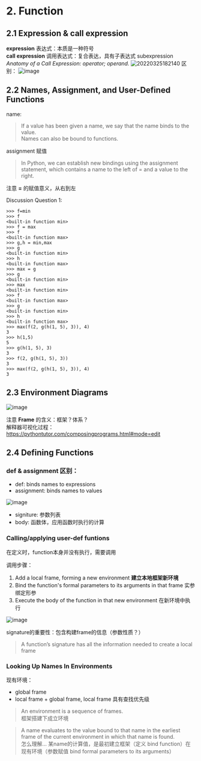 # 2. Function
## 2.1 Expression & call expression
**expression** 表达式：本质是一种符号  
**call expression** 调用表达式：复合表达，具有子表达式 subexpression  
*Anatomy of a Call Expression: operator; operand.*
![20220325182140](https://user-images.githubusercontent.com/101033647/160353368-af573082-67af-4a67-a5a7-f284fa215e3d.png)
区别：
![image](https://user-images.githubusercontent.com/101033647/160359465-898ff682-0d26-4c01-b04a-73de77a1428e.png)



## 2.2 Names, Assignment, and User-Defined Functions
name: 
> If a value has been given a name, we say that the name binds to the value.  
> Names can also be bound to functions.  

assignment 赋值
> In Python, we can establish new bindings using the assignment statement, which contains a name to the left of = and a value to the right.  

注意 **=** 的赋值意义，从右到左

Discussion Question 1:  
```
>>> f=min
>>> f
<built-in function min>
>>> f = max 
>>> f
<built-in function max>
>>> g,h = min,max
>>> g
<built-in function min>
>>> h
<built-in function max>
>>> max = g
>>> g
<built-in function min>
>>> max
<built-in function min>
>>> f
<built-in function max>
>>> g
<built-in function min>
>>> h
<built-in function max>
>>> max(f(2, g(h(1, 5), 3)), 4)  
3
>>> h(1,5)
5
>>> g(h(1, 5), 3) 
3
>>> f(2, g(h(1, 5), 3))    
3
>>> max(f(2, g(h(1, 5), 3)), 4)
3
```

## 2.3 Environment Diagrams
![image](https://user-images.githubusercontent.com/101033647/160550262-97674045-fb52-419b-84cd-04c1eaf6dabc.png)

注意 **Frame** 的含义：框架？体系？  
解释器可视化过程：https://pythontutor.com/composingprograms.html#mode=edit

## 2.4 Defining Functions  
### def & assignment 区别：
- def:  binds names to expressions  
- assignment: binds names to values  

![image](https://user-images.githubusercontent.com/101033647/160552269-8a2daa72-2ad7-4fd1-9476-ca5d405f9267.png)
- signiture: 参数列表  
- body: 函数体，应用函数时执行的计算

### Calling/applying user-def funtions
在定义时，function本身并没有执行，需要调用  

调用步骤：
1. Add a local frame, forming a new environment **建立本地框架新环境**
2. Bind the function's formal parameters to its arguments in that frame 实参绑定形参
3. Execute the body of the function in that new environment 在新环境中执行  

![image](https://user-images.githubusercontent.com/101033647/160562877-fe85d886-c2a1-456e-8bd5-f1094e6efcf5.png)

signature的重要性：包含构建frame的信息（参数性质？）
> A function’s signature has all the information needed to create a local frame  

### Looking Up Names In Environments  
现有环境：
- global frame
- local frame + global frame, local frame 具有查找优先级  

> An environment is a sequence of frames.  
框架搭建下成立环境

> A name evaluates to the value bound to that name in the earliest frame of the current environment in which that name is found.   
怎么理解... 
某name的计算值，是最初建立框架（定义 bind function）在现有环境（参数赋值 bind formal parameters to its arguments）
